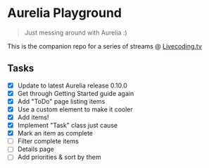 # Aurelia Playground

  > Just messing around with Aurelia :)

This is the companion repo for a series of streams @ [Livecoding.tv](http://bit.ly/gizmocoding)

## Tasks

- [x] Update to latest Aurelia release 0.10.0
- [x] Get through Getting Started guide again
- [x] Add "ToDo" page listing items
- [x] Use a custom element to make it cooler
- [x] Add items!
- [x] Implement "Task" class just cause
- [x] Mark an item as complete
- [ ] Filter complete items
- [ ] Details page
- [ ] Add priorities & sort by them
